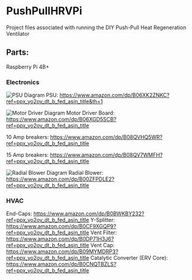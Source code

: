 # PushPullHRVPi
Project files associated with running the DIY Push-Pull Heat Regeneration Ventilator

## Parts:

Raspberry Pi 4B+

### Electronics
![PSU Diagram](https://m.media-amazon.com/images/I/61sPRhs5poL._AC_SL1000_.jpg)
PSU: https://www.amazon.com/dp/B06XK2ZNKC?ref=ppx_yo2ov_dt_b_fed_asin_title&th=1

![Motor Driver Diagram](https://m.media-amazon.com/images/I/71mdTEIyb-L._AC_SX679_.jpg)
Motor Driver Board: https://www.amazon.com/dp/B06XGD5SCB?ref=ppx_yo2ov_dt_b_fed_asin_title

10 Amp breakers: https://www.amazon.com/dp/B08QVHQ5WR?ref=ppx_yo2ov_dt_b_fed_asin_title

15 Amp breakers: https://www.amazon.com/dp/B08QV7WMFH?ref=ppx_yo2ov_dt_b_fed_asin_title

![Radial Blower Diagram](https://m.media-amazon.com/images/I/61qU3xpEIjL._AC_SL1001_.jpg)
Radial Blower: https://www.amazon.com/dp/B00ZFPDLE2?ref=ppx_yo2ov_dt_b_fed_asin_title

### HVAC
End-Caps: https://www.amazon.com/dp/B0BWKBY232?ref=ppx_yo2ov_dt_b_fed_asin_title
Y-Splitter: https://www.amazon.com/dp/B0CF9XGQP9?ref=ppx_yo2ov_dt_b_fed_asin_title
Vent Filter: https://www.amazon.com/dp/B0DP71H3J6?ref=ppx_yo2ov_dt_b_fed_asin_title
Vent Cap: https://www.amazon.com/dp/B09MYMDRP3?ref=ppx_yo2ov_dt_b_fed_asin_title
Catalytic Converter (ERV Core): https://www.amazon.com/dp/B0CNQTBZLS?ref=ppx_yo2ov_dt_b_fed_asin_title


